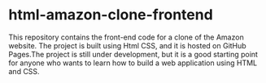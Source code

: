 # html-amazon-clone-frontend
This repository contains the front-end code for a clone of the Amazon website. The project is built using Html CSS, and it is hosted on GitHub Pages.The project is still under development, but it is a good starting point for anyone who wants to learn how to build a web application using HTML and CSS.
